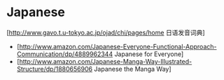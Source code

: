 # Japanese

[http://www.gavo.t.u-tokyo.ac.jp/ojad/chi/pages/home 日语发音词典]


- [http://www.amazon.com/Japanese-Everyone-Functional-Approach-Communication/dp/4889962344 Japanese for Everyone]
- [http://www.amazon.com/Japanese-Manga-Way-Illustrated-Structure/dp/1880656906 Japanese the Manga Way]
